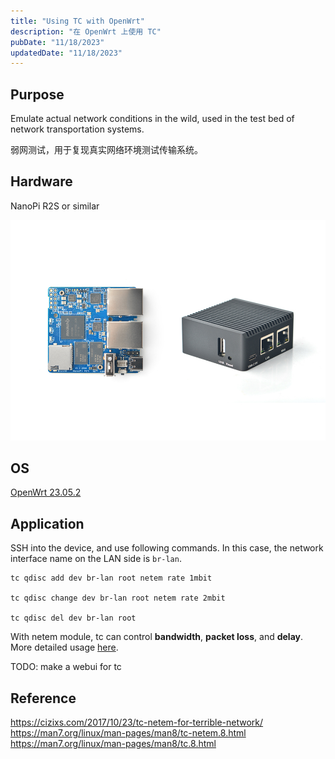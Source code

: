 ```yaml
---
title: "Using TC with OpenWrt"
description: "在 OpenWrt 上使用 TC"
pubDate: "11/18/2023"
updatedDate: "11/18/2023"
---
```


## Purpose

Emulate actual network conditions in the wild,
used in the test bed of network transportation systems.

弱网测试，用于复现真实网络环境测试传输系统。

## Hardware

NanoPi R2S or similar

![img of r2s](../../../assets/gagets/r2s.jpg)

## OS

[OpenWrt 23.05.2](https://firmware-selector.openwrt.org/)

## Application

SSH into the device, and use following commands.
In this case, the network interface name on the LAN side is `br-lan`.

```
tc qdisc add dev br-lan root netem rate 1mbit

tc qdisc change dev br-lan root netem rate 2mbit

tc qdisc del dev br-lan root
```

With netem module, tc can control **bandwidth**, **packet loss**, and **delay**.  
More detailed usage [here](https://man7.org/linux/man-pages/man8/tc-netem.8.html).

TODO: make a webui for tc

## Reference

https://cizixs.com/2017/10/23/tc-netem-for-terrible-network/  
https://man7.org/linux/man-pages/man8/tc-netem.8.html  
https://man7.org/linux/man-pages/man8/tc.8.html  


